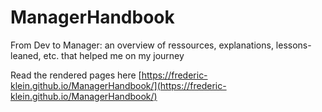 # ManagerHandbook
From Dev to Manager: an overview of ressources, explanations, lessons-leaned, etc. that helped me on my journey

Read the rendered pages here [https://frederic-klein.github.io/ManagerHandbook/](https://frederic-klein.github.io/ManagerHandbook/)
